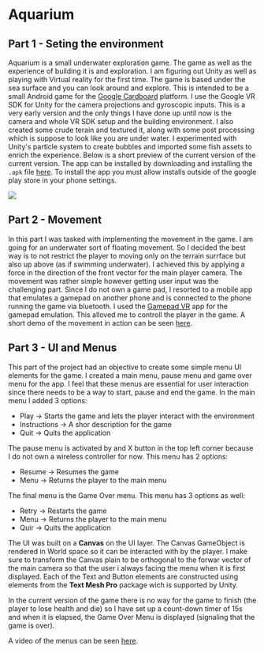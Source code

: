 # Aquarium

## Part 1 - Seting the environment

Aquarium is a small underwater exploration game. The game as well as the experience of building it is and exploration. I am figuring out Unity as well as playing with Virtual reality for the first time. The game is based under the sea surface and you can look around and explore. This is intended to be a small Android game for the [Google Cardboard](https://arvr.google.com/cardboard/) platform. I use the Google VR SDK for Unity for the camera projections and gyroscopic inputs. This is a very early version and the only things I have done up until now is the camera and whole VR SDK setup and the building environment. I also created some crude terain and textured it, along with some post processing which is suppose to look like you are under water. I experimented with Unity's particle system to create bubbles and imported some fish assets to enrich the experience. Below is a short preview of the current version of the current version. The app can be installed by downloading and installing the `.apk` file [here](project_assets/project.apk). To install the app you must allow installs outside of the google play store in your phone settings.

![](project_assets/preview.gif)

## Part 2 - Movement

In this part I was tasked with implementing the movement in the game. I am going for an underwater sort of floating movement. So I decided the best way is to not restrict the player to moving only on the terrain surrface but also up above (as if swimming underwater). I achieved this by applying a force in the direction of the front vector for the main player camera. The movement was rather simple however getting user input was the challenging part. Since I do not own a game pad, I resorted to a mobile app that emulates a gamepad on another phone and is connected to the phone running the game via bluetooth. I used the [Gamepad VR](https://play.google.com/store/apps/details?id=com.kunkunsoft.gamepadforvr&hl=en_US&gl=US) app for the gamepad emulation. This alloved me to controll the player in the game. A short demo of the movement in action can be seen [here](https://drive.google.com/file/d/1Sc6ewQEjzIUuawLsqnPdKuepgZswlBLV/view).

## Part 3 - UI and Menus

This part of the project had an objective to create some simple menu UI elements for the game. I created a main menu, pause menu and game over menu for the app. I feel that these menus are essential for user interaction since there needs to be a way to start, pause and end the game. In the main menu I added 3 options:

 * Play -> Starts the game and lets the player interact with the environment
 * Instructions -> A shor description for the game
 * Quit -> Quits the application

 The pause menu is activated by and X button in the top left corner because I do not own a wireless controller for now. This menu has 2 options:

 * Resume -> Resumes the game
 * Menu -> Returns the player to the main menu

 The final menu is the Game Over menu. This menu has 3 options as well:

 * Retry -> Restarts the game
 * Menu -> Returns the player to the main menu
 * Quir -> Quits the application

 The UI was built on a **Canvas** on the UI layer. The Canvas GameObject is rendered in World space so it can be interacted with by the player. I make sure to transform the Canvas plain to be orthogonal to the forwar vector of the main camera so that the user i always facing the menu when it is first displayed. Each of the Text and Button elements are constructed using elements from the **Text Mesh Pro** package wich is supported by Unity. 

 In the current version of the game there is no way for the game to finish (the player to lose health and die) so I have set up a count-down timer of 15s and when it is elapsed, the Game Over Menu is displayed (signaling that the game is over). 

 A video of the menus can be seen [here](https://drive.google.com/file/d/1_hkHsyci088lF7Y9l_mxywVT7s5JX8Ob/view?usp=sharing). 